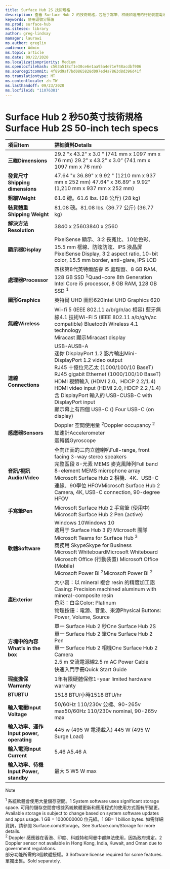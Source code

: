 ```yaml
---
title: Surface Hub 2S 技術規格
description: 查看 Surface Hub 2 的技術規格，包括手寫筆、相機和選用的行動裝置電池規格。
keywords: 使用逗號分隔值
ms.prod: surface-hub
ms.sitesec: library
author: greg-lindsay
manager: laurawi
ms.author: greglin
audience: Admin
ms.topic: article
ms.date: 09/22/2020
ms.localizationpriority: Medium
ms.openlocfilehash: c563a518cf1e30ce6e1aa95a4e71e748acdbf906
ms.sourcegitcommit: 4f89d9af7bd0865828d097ed4a7863d8d396d41f
ms.translationtype: MT
ms.contentlocale: zh-TW
ms.lasthandoff: 09/23/2020
ms.locfileid: "11076381"
---
```

# <span data-ttu-id="55916-104">Surface Hub 2 秒50英寸技術規格</span><span class="sxs-lookup"><span data-stu-id="55916-104">Surface Hub 2S 50-inch tech specs</span></span>

|**<span data-ttu-id="55916-105">項目</span><span class="sxs-lookup"><span data-stu-id="55916-105">Item</span></span>**|**<span data-ttu-id="55916-106">詳細資料</span><span class="sxs-lookup"><span data-stu-id="55916-106">Details</span></span>**|
|:------ |:--------- |
|**<span data-ttu-id="55916-107">三維</span><span class="sxs-lookup"><span data-stu-id="55916-107">Dimensions</span></span>**| <span data-ttu-id="55916-108">29.2 "x 43.2" x 3.0 " (741 mm x 1097 mm x 76 mm) </span><span class="sxs-lookup"><span data-stu-id="55916-108">29.2" x 43.2" x 3.0” (741 mm x 1097 mm x 76 mm)</span></span> |
|**<span data-ttu-id="55916-109">發貨尺寸</span><span class="sxs-lookup"><span data-stu-id="55916-109">Shipping dimensions</span></span>**| <span data-ttu-id="55916-110">47.64 "x 36.89" x 9.92 " (1210 mm x 937 mm x 252 mm) </span><span class="sxs-lookup"><span data-stu-id="55916-110">47.64" x 36.89" x 9.92" (1,210 mm x 937 mm x 252 mm)</span></span>|
|**<span data-ttu-id="55916-111">粗細</span><span class="sxs-lookup"><span data-stu-id="55916-111">Weight</span></span>**| <span data-ttu-id="55916-112">61.6 磅。</span><span class="sxs-lookup"><span data-stu-id="55916-112">61.6 lbs.</span></span> <span data-ttu-id="55916-113"> (28 公斤) </span><span class="sxs-lookup"><span data-stu-id="55916-113">(28 kg)</span></span> |
|**<span data-ttu-id="55916-114">裝貨體重</span><span class="sxs-lookup"><span data-stu-id="55916-114">Shipping Weight</span></span>**| <span data-ttu-id="55916-115">81.08 磅。</span><span class="sxs-lookup"><span data-stu-id="55916-115">81.08 lbs.</span></span> <span data-ttu-id="55916-116"> (36.77 公斤) </span><span class="sxs-lookup"><span data-stu-id="55916-116">(36.77 kg)</span></span> |
|**<span data-ttu-id="55916-117">解決方法</span><span class="sxs-lookup"><span data-stu-id="55916-117">Resolution</span></span>**| <span data-ttu-id="55916-118">3840 x 2560</span><span class="sxs-lookup"><span data-stu-id="55916-118">3840 x 2560</span></span> |
|**<span data-ttu-id="55916-119">顯示器</span><span class="sxs-lookup"><span data-stu-id="55916-119">Display</span></span>**| <span data-ttu-id="55916-120">PixelSense 顯示、3:2 長寬比、10位色彩、15.5 mm 框線、防眩防眩、IPS 液晶屏</span><span class="sxs-lookup"><span data-stu-id="55916-120">PixelSense Display, 3:2 aspect ratio, 10-bit color, 15.5 mm border, anti-glare, IPS LCD</span></span> |
|**<span data-ttu-id="55916-121">處理器</span><span class="sxs-lookup"><span data-stu-id="55916-121">Processor</span></span>**| <span data-ttu-id="55916-122">四核第8代英特爾酷睿 i5 處理器、8 GB RAM、128 GB SSD <sup> 1</span><span class="sxs-lookup"><span data-stu-id="55916-122">Quad-core 8th Generation Intel Core i5 processor, 8 GB RAM, 128 GB SSD <sup>1</span></span></sup> |
|**<span data-ttu-id="55916-123">圖形</span><span class="sxs-lookup"><span data-stu-id="55916-123">Graphics</span></span>**| <span data-ttu-id="55916-124">英特爾 UHD 圖形620</span><span class="sxs-lookup"><span data-stu-id="55916-124">Intel UHD Graphics 620</span></span> |
|**<span data-ttu-id="55916-125">無線</span><span class="sxs-lookup"><span data-stu-id="55916-125">Wireless</span></span>**| <span data-ttu-id="55916-126">Wi-fi 5 (IEEE 802.11 a/b/g/n/ac 相容) 藍牙無線4.1 技術</span><span class="sxs-lookup"><span data-stu-id="55916-126">Wi-Fi 5 (IEEE 802.11 a/b/g/n/ac compatible) Bluetooth Wireless 4.1 technology</span></span> <br> <span data-ttu-id="55916-127">Miracast 顯示</span><span class="sxs-lookup"><span data-stu-id="55916-127">Miracast display</span></span> |
|**<span data-ttu-id="55916-128">連線</span><span class="sxs-lookup"><span data-stu-id="55916-128">Connections</span></span>**| <span data-ttu-id="55916-129">USB-A</span><span class="sxs-lookup"><span data-stu-id="55916-129">USB-A</span></span> <br> <span data-ttu-id="55916-130">迷你 DisplayPort 1.2 影片輸出</span><span class="sxs-lookup"><span data-stu-id="55916-130">Mini-DisplayPort 1.2 video output</span></span> <br> <span data-ttu-id="55916-131">RJ45 十億位元乙太 (1000/100/10 BaseT) </span><span class="sxs-lookup"><span data-stu-id="55916-131">RJ45 gigabit Ethernet (1000/100/10 BaseT)</span></span> <br> <span data-ttu-id="55916-132">HDMI 視頻輸入 (HDMI 2.0、HDCP 2.2/1.4) </span><span class="sxs-lookup"><span data-stu-id="55916-132">HDMI video input (HDMI 2.0, HDCP 2.2 /1.4)</span></span> <br> <span data-ttu-id="55916-133">含 DisplayPort 輸入的 USB-C</span><span class="sxs-lookup"><span data-stu-id="55916-133">USB-C with DisplayPort input</span></span> <br> <span data-ttu-id="55916-134">顯示幕上有四個 USB-C () </span><span class="sxs-lookup"><span data-stu-id="55916-134">Four USB-C (on display)</span></span> |
|**<span data-ttu-id="55916-135">感應器</span><span class="sxs-lookup"><span data-stu-id="55916-135">Sensors</span></span>**| <span data-ttu-id="55916-136">Doppler 空間使用量 <sup> 2</span><span class="sxs-lookup"><span data-stu-id="55916-136">Doppler occupancy <sup>2</span></span></sup> <br> <span data-ttu-id="55916-137">加速計</span><span class="sxs-lookup"><span data-stu-id="55916-137">Accelerometer</span></span> <br> <span data-ttu-id="55916-138">迴轉儀</span><span class="sxs-lookup"><span data-stu-id="55916-138">Gyroscope</span></span> |
|**<span data-ttu-id="55916-139">音訊/視訊</span><span class="sxs-lookup"><span data-stu-id="55916-139">Audio/Video</span></span>**| <span data-ttu-id="55916-140">全向正面的三向立體喇叭</span><span class="sxs-lookup"><span data-stu-id="55916-140">Full-range, front facing 3-way stereo speakers</span></span> <br> <span data-ttu-id="55916-141">完整區段 8-元素 MEMS 麥克風陣列</span><span class="sxs-lookup"><span data-stu-id="55916-141">Full band 8-element MEMS microphone array</span></span> <br> <span data-ttu-id="55916-142">Microsoft Surface Hub 2 相機、4K、USB-C 連線、90學位 HFOV</span><span class="sxs-lookup"><span data-stu-id="55916-142">Microsoft Surface Hub 2 Camera, 4K, USB-C connection, 90-degree HFOV</span></span> |
|**<span data-ttu-id="55916-143">手寫筆</span><span class="sxs-lookup"><span data-stu-id="55916-143">Pen</span></span>**| <span data-ttu-id="55916-144">Microsoft Surface Hub 2 手寫筆 (使用中) </span><span class="sxs-lookup"><span data-stu-id="55916-144">Microsoft Surface Hub 2 Pen (active)</span></span> |
|**<span data-ttu-id="55916-145">軟體</span><span class="sxs-lookup"><span data-stu-id="55916-145">Software</span></span>**| <span data-ttu-id="55916-146">Windows 10</span><span class="sxs-lookup"><span data-stu-id="55916-146">Windows 10</span></span> <br> <span data-ttu-id="55916-147">適用于 Surface Hub 3 的 Microsoft 團隊 <sup></span><span class="sxs-lookup"><span data-stu-id="55916-147">Microsoft Teams for Surface Hub <sup>3</span></span></sup> <br> <span data-ttu-id="55916-148">商務用 Skype</span><span class="sxs-lookup"><span data-stu-id="55916-148">Skype for Business</span></span> <br> <span data-ttu-id="55916-149">Microsoft Whiteboard</span><span class="sxs-lookup"><span data-stu-id="55916-149">Microsoft Whiteboard</span></span> <br> <span data-ttu-id="55916-150">Microsoft Office (行動裝置) </span><span class="sxs-lookup"><span data-stu-id="55916-150">Microsoft Office (Mobile)</span></span> <br> <span data-ttu-id="55916-151">Microsoft Power BI <sup> 2</span><span class="sxs-lookup"><span data-stu-id="55916-151">Microsoft Power BI <sup>2</span></span></sup> |
|**<span data-ttu-id="55916-152">產</span><span class="sxs-lookup"><span data-stu-id="55916-152">Exterior</span></span>**| <span data-ttu-id="55916-153">大小寫：以 mineral 複合 resin 的精度加工鋁</span><span class="sxs-lookup"><span data-stu-id="55916-153">Casing: Precision machined aluminum with mineral-composite resin</span></span> <br> <span data-ttu-id="55916-154">色彩：白金</span><span class="sxs-lookup"><span data-stu-id="55916-154">Color: Platinum</span></span> <br> <span data-ttu-id="55916-155">物理按鈕：電源、音量、來源</span><span class="sxs-lookup"><span data-stu-id="55916-155">Physical Buttons: Power, Volume, Source</span></span> |
|**<span data-ttu-id="55916-156">方塊中的內容</span><span class="sxs-lookup"><span data-stu-id="55916-156">What’s in the box</span></span>**| <span data-ttu-id="55916-157">單一 Surface Hub 2 秒</span><span class="sxs-lookup"><span data-stu-id="55916-157">One Surface Hub 2S</span></span> <br> <span data-ttu-id="55916-158">單一 Surface Hub 2 筆</span><span class="sxs-lookup"><span data-stu-id="55916-158">One Surface Hub 2 Pen</span></span>  <br> <span data-ttu-id="55916-159">單一 Surface Hub 2 相機</span><span class="sxs-lookup"><span data-stu-id="55916-159">One Surface Hub 2 Camera</span></span> <br> <span data-ttu-id="55916-160">2.5 m 交流電源線</span><span class="sxs-lookup"><span data-stu-id="55916-160">2.5 m AC Power Cable</span></span> <br> <span data-ttu-id="55916-161">快速入門手冊</span><span class="sxs-lookup"><span data-stu-id="55916-161">Quick Start Guide</span></span> |
|**<span data-ttu-id="55916-162">瑕疵擔保</span><span class="sxs-lookup"><span data-stu-id="55916-162">Warranty</span></span>**| <span data-ttu-id="55916-163">1年有限硬體保修</span><span class="sxs-lookup"><span data-stu-id="55916-163">1-year limited hardware warranty</span></span> |
|**<span data-ttu-id="55916-164">BTU</span><span class="sxs-lookup"><span data-stu-id="55916-164">BTU</span></span>**| <span data-ttu-id="55916-165">1518 BTU/小時</span><span class="sxs-lookup"><span data-stu-id="55916-165">1518 BTU/hr</span></span> |
|**<span data-ttu-id="55916-166">輸入電壓</span><span class="sxs-lookup"><span data-stu-id="55916-166">Input Voltage</span></span>**| <span data-ttu-id="55916-167">50/60Hz 110/230v 公標、90-265v max</span><span class="sxs-lookup"><span data-stu-id="55916-167">50/60Hz 110/230v nominal, 90-265v max</span></span> |
|**<span data-ttu-id="55916-168">輸入功率、運作</span><span class="sxs-lookup"><span data-stu-id="55916-168">Input power, operating</span></span>**| <span data-ttu-id="55916-169">445 w (495 W 電湧載入) </span><span class="sxs-lookup"><span data-stu-id="55916-169">445 W (495 W Surge Load)</span></span> |
|**<span data-ttu-id="55916-170">輸入電流</span><span class="sxs-lookup"><span data-stu-id="55916-170">Input Current</span></span>**| <span data-ttu-id="55916-171">5.46 A</span><span class="sxs-lookup"><span data-stu-id="55916-171">5.46 A</span></span> |
|**<span data-ttu-id="55916-172">輸入功率、待機</span><span class="sxs-lookup"><span data-stu-id="55916-172">Input Power, standby</span></span>**| <span data-ttu-id="55916-173">最大 5 W</span><span class="sxs-lookup"><span data-stu-id="55916-173">5 W max</span></span>  |

> [!NOTE]
> <sup><span data-ttu-id="55916-174">1 </sup> 系統軟體會使用大量儲存空間。</span><span class="sxs-lookup"><span data-stu-id="55916-174">1</sup> System software uses significant storage space.</span></span> <span data-ttu-id="55916-175">可用的儲存空間會根據系統軟體更新和應用程式的使用方式而有所變更。</span><span class="sxs-lookup"><span data-stu-id="55916-175">Available storage is subject to change based on system software updates and apps usage.</span></span> <span data-ttu-id="55916-176">1 GB = 1000000000 位元組。</span><span class="sxs-lookup"><span data-stu-id="55916-176">1 GB= 1 billion bytes.</span></span> <span data-ttu-id="55916-177">如需詳細資訊，請參閱 Surface.com/Storage。</span><span class="sxs-lookup"><span data-stu-id="55916-177">See Surface.com/Storage for more details.</span></span> <br> <sup><span data-ttu-id="55916-178">2 </sup> Doppler 感應器在香港、印度、科威特和阿曼中都無法使用，因為政府規定。</span><span class="sxs-lookup"><span data-stu-id="55916-178">2</sup> Doppler sensor not available in Hong Kong, India, Kuwait, and Oman  due to government regulations.</span></span>
<br> <sup><span data-ttu-id="55916-179"></sup>部分功能所需的3個軟體授權。</span><span class="sxs-lookup"><span data-stu-id="55916-179">3</sup> Software license required for some features.</span></span> <span data-ttu-id="55916-180">單獨出售。</span><span class="sxs-lookup"><span data-stu-id="55916-180">Sold separately.</span></span><br> 
